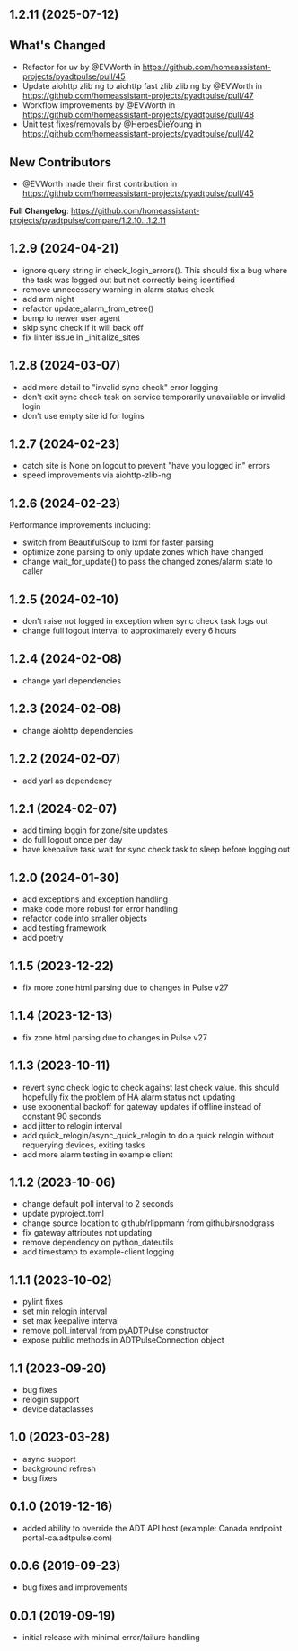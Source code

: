 ## 1.2.11 (2025-07-12)
## What's Changed
* Refactor for uv by @EVWorth in https://github.com/homeassistant-projects/pyadtpulse/pull/45
* Update aiohttp zlib ng to aiohttp fast zlib zlib ng  by @EVWorth in https://github.com/homeassistant-projects/pyadtpulse/pull/47
* Workflow improvements by @EVWorth in https://github.com/homeassistant-projects/pyadtpulse/pull/48
* Unit test fixes/removals by @HeroesDieYoung in https://github.com/homeassistant-projects/pyadtpulse/pull/42

## New Contributors
* @EVWorth made their first contribution in https://github.com/homeassistant-projects/pyadtpulse/pull/45

**Full Changelog**: https://github.com/homeassistant-projects/pyadtpulse/compare/1.2.10...1.2.11

## 1.2.9 (2024-04-21)

* ignore query string in check_login_errors().  This should fix a bug where the task was logged out
  but not correctly being identified
* remove unnecessary warning in alarm status check
* add arm night
* refactor update_alarm_from_etree()
* bump to newer user agent
* skip sync check if it will back off
* fix linter issue in _initialize_sites

## 1.2.8 (2024-03-07)

* add more detail to "invalid sync check" error logging
* don't exit sync check task on service temporarily unavailable or invalid login
* don't use empty site id for logins

## 1.2.7 (2024-02-23)

* catch site is None on logout to prevent "have you logged in" errors
* speed improvements via aiohttp-zlib-ng

## 1.2.6 (2024-02-23)

Performance improvements including:

* switch from BeautifulSoup to lxml for faster parsing
* optimize zone parsing to only update zones which have changed
* change wait_for_update() to pass the changed zones/alarm state to caller

## 1.2.5 (2024-02-10)

* don't raise not logged in exception when sync check task logs out
* change full logout interval to approximately every 6 hours

## 1.2.4 (2024-02-08)

* change yarl dependencies

## 1.2.3 (2024-02-08)

* change aiohttp dependencies

## 1.2.2 (2024-02-07)

* add yarl as dependency

## 1.2.1 (2024-02-07)

* add timing loggin for zone/site updates
* do full logout once per day
* have keepalive task wait for sync check task to sleep before logging out

## 1.2.0 (2024-01-30)

* add exceptions and exception handling
* make code more robust for error handling
* refactor code into smaller objects
* add testing framework
* add poetry

## 1.1.5 (2023-12-22)

* fix more zone html parsing due to changes in Pulse v27

## 1.1.4 (2023-12-13)

* fix zone html parsing due to changes in Pulse v27

## 1.1.3 (2023-10-11)

* revert sync check logic to check against last check value.  this should hopefully fix the problem of HA alarm status not updating
* use exponential backoff for gateway updates if offline instead of constant 90 seconds
* add jitter to relogin interval
* add quick_relogin/async_quick_relogin to do a quick relogin without requerying devices, exiting tasks
* add more alarm testing in example client

## 1.1.2 (2023-10-06)

* change default poll interval to 2 seconds
* update pyproject.toml
* change source location to github/rlippmann from github/rsnodgrass
* fix gateway attributes not updating
* remove dependency on python_dateutils
* add timestamp to example-client logging

## 1.1.1 (2023-10-02)

* pylint fixes
* set min relogin interval
* set max keepalive interval
* remove poll_interval from pyADTPulse constructor
* expose public methods in ADTPulseConnection object

## 1.1 (2023-09-20)

* bug fixes
* relogin support
* device dataclasses

## 1.0 (2023-03-28)

* async support
* background refresh
* bug fixes

## 0.1.0 (2019-12-16)

* added ability to override the ADT API host (example: Canada endpoint portal-ca.adtpulse.com)

## 0.0.6 (2019-09-23)

* bug fixes and improvements

## 0.0.1 (2019-09-19)

* initial release with minimal error/failure handling
